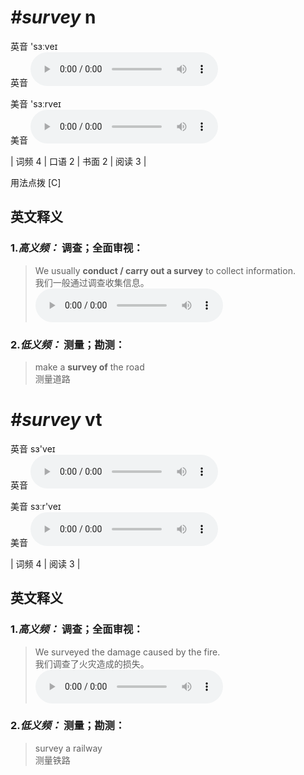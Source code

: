 # ***\#survey*** n
英音 'sɜːveɪ  
英音
<audio src="./media/survey-n-B.aac" controls="controls"></audio>

美音 'sɜːrveɪ  
美音
<audio src="./media/survey.aac" controls="controls"></audio>



| 词频 4 | 口语 2 | 书面 2 | 阅读 3 |  

用法点拨  [C]

英文释义
---
### 1.*高义频：* **调查；全面审视：**  

 > We usually **conduct / carry out a survey** to collect information.   
 > 我们一般通过调查收集信息。    
<audio src="./media/survey-1.aac" controls="controls"></audio>

### 2.*低义频：* **测量；勘测：**  

 > make a **survey of** the road   
 > 测量道路    


# ***\#survey*** vt
英音 sɜ'veɪ  
英音
<audio src="./media/survey-vt-B.aac" controls="controls"></audio>

美音 sɜːr'veɪ  
美音
<audio src="./media/survey16.aac" controls="controls"></audio>



| 词频 4 | 阅读 3 |  

英文释义
---
### 1.*高义频：* **调查；全面审视：**  

 > We surveyed the damage caused by the fire.  
 > 我们调查了火灾造成的损失。    
<audio src="./media/survey-2.aac" controls="controls"></audio>

### 2.*低义频：* **测量；勘测：**  

 > survey a railway   
 > 测量铁路    



